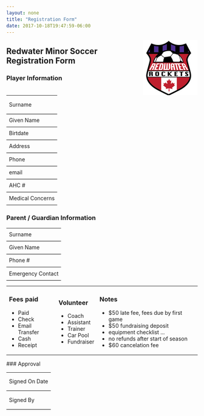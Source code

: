 ```yaml
---
layout: none
title: "Registration Form"
date: 2017-10-18T19:47:59-06:00
---
```

<img align="right" src="/images/rocketslogo_small.jpg" >

## Redwater Minor Soccer Registration Form

### Player Information

<table width="70%" >    
<tr><td style="border-bottom:1pt solid black; height:3em" >
Surname 
</td></tr><tr><td style="border-bottom:1pt solid black; height:2em">
Given Name 
</td></tr><tr><td style="border-bottom:1pt solid black; height:2em">
Birtdate
</td></tr><tr><td style="border-bottom:1pt solid black; height:2em">
Address
</td></tr><tr><td style="border-bottom:1pt solid black; height:2em">
Phone
</td></tr><tr><td style="border-bottom:1pt solid black; height:2em">
email 
</td></tr><tr><td style="border-bottom:1pt solid black; height:2em">
AHC # 
</td></tr><tr><td style="border-bottom:1pt solid black; height:2em">
Medical Concerns 
</td></tr>
</table>

### Parent / Guardian Information

<table width="70%" >    
<tr><td style="border-bottom:1pt solid black; height:2em" >
Surname 
</td></tr><tr><td style="border-bottom:1pt solid black; height:2em">
Given Name 
</td></tr><tr><td style="border-bottom:1pt solid black; height:2em">
Phone # 
</td></tr><tr><td style="border-bottom:1pt solid black; height:2em">
Emergency Contact 
</td></tr>
</table>
<table><tr><td>
  <h3> Fees paid </h3>
<ul><li>
  Paid
<li>
 Check
<li>
 Email Transfer
<li>
 Cash
<li>
 Receipt 
  </ul>
</td><td>
  <h3> Volunteer </h3>
<ul><li>
  Coach
<li>
  Assistant
<li>
  Trainer
<li>
  Car Pool
<li>
  Fundraiser
  </ul>
</td><td>
  <h3> Notes </h3>
<ul> <li>
  $50 late fee, fees due by first game
<li>
 $50 fundraising deposit
<li>
  equipment checklist ...
<li>
  no refunds after start of season
<li>
  $60 cancelation fee
  </ul>
</td></tr>
</table>
### Approval

<table width="50%" >    
<tr><td style="border-bottom:1pt solid black; height:3em" >
Signed On Date 
</td></tr><tr><td style="border-bottom:1pt solid black; height:3em">
Signed By
</td></tr>
</table>

